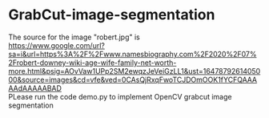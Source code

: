 # GrabCut-image-segmentation
The source for the image "robert.jpg" is
<br>
https://www.google.com/url?sa=i&url=https%3A%2F%2Fwww.namesbiography.com%2F2020%2F07%2Frobert-downey-wiki-age-wife-family-net-worth-more.html&psig=AOvVaw1UPp2SM2ewqzJeVeiGzLL1&ust=1647879261405000&source=images&cd=vfe&ved=0CAsQjRxqFwoTCJDOmOOK1fYCFQAAAAAdAAAAABAD
<br>
PLease run the code demo.py to implement OpenCV grabcut image segmentation
